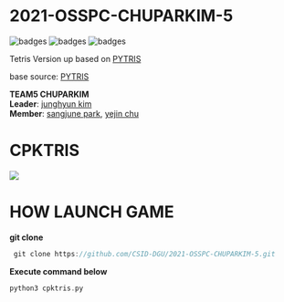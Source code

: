 # 2021-OSSPC-CHUPARKIM-5

![badges](https://img.shields.io/badge/OS-ubuntu16.04-red)
![badges](https://img.shields.io/badge/python-3.8-blue)
![badges](https://img.shields.io/badge/pygame-2.0.1-yellow)

Tetris Version up based on [PYTRIS](https://github.com/injekim/PYTRIS)

base source: [PYTRIS](https://github.com/injekim/PYTRIS)


**TEAM5 CHUPARKIM**  
**Leader**: [junghyun kim](https://github.com/Jay-the-notorious)  
**Member**: [sangjune park](https://github.com/SJ-stk), [yejin chu](https://github.com/chuyeee)

# CPKTRIS
![](https://user-images.githubusercontent.com/57624475/121227005-1701b600-c8c6-11eb-823b-eea1209daf1d.PNG)


# HOW LAUNCH GAME
**git clone**
```c
 git clone https://github.com/CSID-DGU/2021-OSSPC-CHUPARKIM-5.git
```
**Execute command below**
```c
python3 cpktris.py
```

